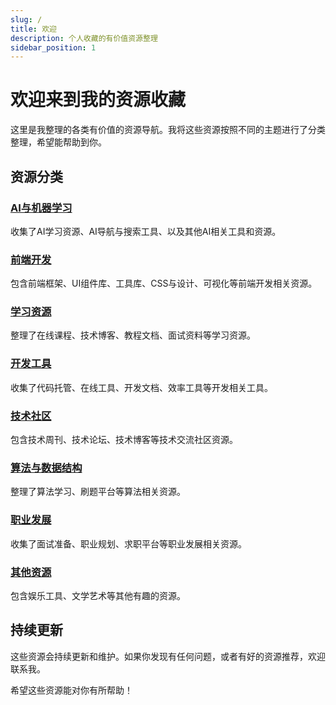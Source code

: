 ```yaml
---
slug: /
title: 欢迎
description: 个人收藏的有价值资源整理
sidebar_position: 1
---
```


# 欢迎来到我的资源收藏

这里是我整理的各类有价值的资源导航。我将这些资源按照不同的主题进行了分类整理，希望能帮助到你。

## 资源分类

### [AI与机器学习](./list-ai)
收集了AI学习资源、AI导航与搜索工具、以及其他AI相关工具和资源。

### [前端开发](./list-frontend)
包含前端框架、UI组件库、工具库、CSS与设计、可视化等前端开发相关资源。

### [学习资源](./list-learning)
整理了在线课程、技术博客、教程文档、面试资料等学习资源。

### [开发工具](./list-tools)
收集了代码托管、在线工具、开发文档、效率工具等开发相关工具。

### [技术社区](./list-community)
包含技术周刊、技术论坛、技术博客等技术交流社区资源。

### [算法与数据结构](./list-algorithm)
整理了算法学习、刷题平台等算法相关资源。

### [职业发展](./list-career)
收集了面试准备、职业规划、求职平台等职业发展相关资源。

### [其他资源](./list-others)
包含娱乐工具、文学艺术等其他有趣的资源。

## 持续更新

这些资源会持续更新和维护。如果你发现有任何问题，或者有好的资源推荐，欢迎联系我。

希望这些资源能对你有所帮助！
